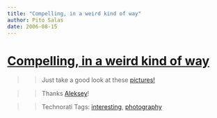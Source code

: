 ```yaml
---
title: "Compelling, in a weird kind of way"
author: Pito Salas
date: 2006-08-15
---
```

# [Compelling, in a weird kind of way](None)



>>

>> Just take a good look at these
[pictures!](<http://www.horyma.ru/str_tr/svetographika_santa1.htm> "HoryMa
%u0421%u0432%u0435%u0442%u043E%u0433%u0440%u0430%u0444%u0438%u043A%u0430-%u0421%u0430%u043D%u0442%u0430
%u0442%u0430%u0440%u0443%u0431%u0430 1")

>>

>> Thanks [Aleksey](<feed://feeds.feedburner.com/noizZze>)!

>>

>> Technorati Tags:
[interesting](<http://www.technorati.com/tag/interesting>),
[photography](<http://www.technorati.com/tag/photography>)


